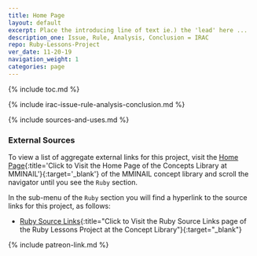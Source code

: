 ```yaml
---
title: Home Page
layout: default
excerpt: Place the introducing line of text ie.) the 'lead' here ...
description_one: Issue, Rule, Analysis, Conclusion = IRAC
repo: Ruby-Lessons-Project
ver_date: 11-20-19
navigation_weight: 1
categories: page
---
```


{% include toc.md %}

{% include irac-issue-rule-analysis-conclusion.md %}

{% include sources-and-uses.md %}

### External Sources

To view a list of aggregate external links for this project, visit the [Home Page](https://mminail.github.io/){:title='Click to Visit the Home Page of the Concepts Library at MMINAIL'}{:target='_blank'} of the MMINAIL concept library and scroll the navigator until you see the `Ruby` section.

In the sub-menu of the `Ruby` section you will find a hyperlink to the source links for this project, as follows:

- [Ruby Source Links](https://mminail.github.io/Ruby/Ruby-Source-Links.htm){:title="Click to Visit the Ruby Source Links page of the Ruby Lessons Project at the Concept Library"}{:target="_blank"}

{% include patreon-link.md %}
